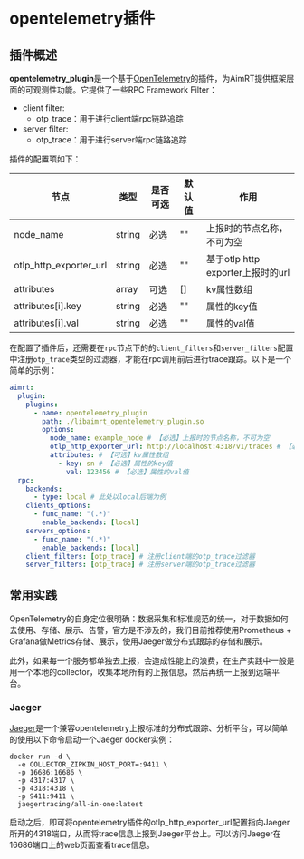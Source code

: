 
# opentelemetry插件

## 插件概述


**opentelemetry_plugin**是一个基于[OpenTelemetry](https://opentelemetry.io/)的插件，为AimRT提供框架层面的可观测性功能。它提供了一些RPC Framework Filter：
- client filter:
  - otp_trace：用于进行client端rpc链路追踪
- server filter:
  - otp_trace：用于进行server端rpc链路追踪


插件的配置项如下：

| 节点                      | 类型      | 是否可选| 默认值          | 作用 |
| ----                      | ----      | ----  | ----              | ---- |
| node_name                 | string    | 必选  | ""                | 上报时的节点名称，不可为空 |
| otlp_http_exporter_url    | string    | 必选  | ""                | 基于otlp http exporter上报时的url |
| attributes                | array     | 可选  | []                | kv属性数组 |
| attributes[i].key         | string    | 必选  | ""                | 属性的key值 |
| attributes[i].val         | string    | 必选  | ""                | 属性的val值 |


在配置了插件后，还需要在`rpc`节点下的的`client_filters`和`server_filters`配置中注册`otp_trace`类型的过滤器，才能在rpc调用前后进行trace跟踪。以下是一个简单的示例：
```yaml
aimrt:
  plugin:
    plugins:
      - name: opentelemetry_plugin
        path: ./libaimrt_opentelemetry_plugin.so
        options:
          node_name: example_node # 【必选】上报时的节点名称，不可为空
          otlp_http_exporter_url: http://localhost:4318/v1/traces # 【必选】基于otlp http exporter上报时的url
          attributes: # 【可选】kv属性数组
            - key: sn # 【必选】属性的key值
              val: 123456 # 【必选】属性的val值
  rpc:
    backends:
      - type: local # 此处以local后端为例
    clients_options:
      - func_name: "(.*)"
        enable_backends: [local]
    servers_options:
      - func_name: "(.*)"
        enable_backends: [local]
    client_filters: [otp_trace] # 注册client端的otp_trace过滤器
    server_filters: [otp_trace] # 注册server端的otp_trace过滤器
```

## 常用实践

OpenTelemetry的自身定位很明确：数据采集和标准规范的统一，对于数据如何去使用、存储、展示、告警，官方是不涉及的，我们目前推荐使用Prometheus + Grafana做Metrics存储、展示，使用Jaeger做分布式跟踪的存储和展示。

此外，如果每一个服务都单独去上报，会造成性能上的浪费，在生产实践中一般是用一个本地的collector，收集本地所有的上报信息，然后再统一上报到远端平台。

### Jaeger

[Jaeger](https://www.jaegertracing.io/)是一个兼容opentelemetry上报标准的分布式跟踪、分析平台，可以简单的使用以下命令启动一个Jaeger docker实例：
```shell
docker run -d \
  -e COLLECTOR_ZIPKIN_HOST_PORT=:9411 \
  -p 16686:16686 \
  -p 4317:4317 \
  -p 4318:4318 \
  -p 9411:9411 \
  jaegertracing/all-in-one:latest
```

启动之后，即可将opentelemetry插件的otlp_http_exporter_url配置指向Jaeger所开的4318端口，从而将trace信息上报到Jaeger平台上。可以访问Jaeger在16686端口上的web页面查看trace信息。

